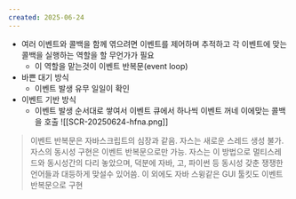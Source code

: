 ```yaml
---
created: 2025-06-24
---
```

- 여러 이벤트와 콜백을 함께 엮으려면 이벤트를 제어하며 추적하고 각 이벤트에 맞는 콜백을 실행하는 역할을 할 무언가가 필요
	- 이 역할을 맡는것이 이벤트 반복문(event loop)
- 바쁜 대기 방식
	- 이벤트 발생 유무 일일이 확인
- 이벤트 기반 방식
	- 이벤트 발생 순서대로 쌓여서 이벤트 큐에서 하나씩 이벤트 꺼네 이에맞는 콜백을 호출
![[SCR-20250624-hfna.png]]
> 이벤트 반복문은 자바스크립트의 심장과 같음. 자스는 새로운 스레드 생성 불가. 자스의 동시성 구현은 이벤트 반복문으로만 가능. 자스는 이 방법으로 멀티스레드와 동시성간의 다리 놓았으며, 덕분에 자바, 고, 파이썬 등 동시성 갖춘 쟁쟁한 언어들과 대등하게 맞설수 있어씀. 이 외에도 자바 스윙같은 GUI 툴킷도 이벤트 반복문으로 구현